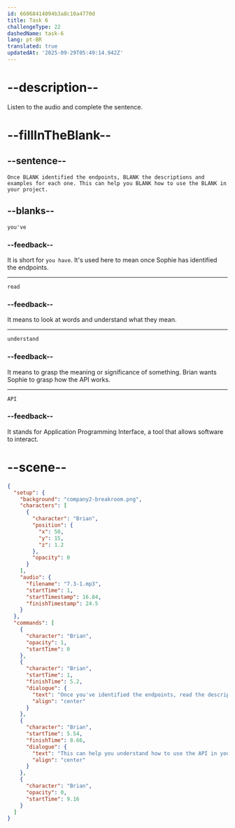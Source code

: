 ```yaml
---
id: 66068414094b3a8c10a4770d
title: Task 6
challengeType: 22
dashedName: task-6
lang: pt-BR
translated: true
updatedAt: '2025-09-29T05:49:14.942Z'
---
```


<!-- (Audio) Brian: Once you've identified the endpoints, read the descriptions and examples for each one. This can help you understand how to use the API in your project. -->

# --description--

Listen to the audio and complete the sentence.

# --fillInTheBlank--

## --sentence--

`Once BLANK identified the endpoints, BLANK the descriptions and examples for each one. This can help you BLANK how to use the BLANK in your project.`

## --blanks--

`you've`

### --feedback--

It is short for `you have`. It's used here to mean once Sophie has identified the endpoints.

---

`read`

### --feedback--

It means to look at words and understand what they mean.

---

`understand`

### --feedback--

It means to grasp the meaning or significance of something. Brian wants Sophie to grasp how the API works.

---

`API`

### --feedback--

It stands for Application Programming Interface, a tool that allows software to interact.

# --scene--

```json
{
  "setup": {
    "background": "company2-breakroom.png",
    "characters": [
      {
        "character": "Brian",
        "position": {
          "x": 50,
          "y": 15,
          "z": 1.2
        },
        "opacity": 0
      }
    ],
    "audio": {
      "filename": "7.3-1.mp3",
      "startTime": 1,
      "startTimestamp": 16.84,
      "finishTimestamp": 24.5
    }
  },
  "commands": [
    {
      "character": "Brian",
      "opacity": 1,
      "startTime": 0
    },
    {
      "character": "Brian",
      "startTime": 1,
      "finishTime": 5.2,
      "dialogue": {
        "text": "Once you've identified the endpoints, read the descriptions and examples for each one.",
        "align": "center"
      }
    },
    {
      "character": "Brian",
      "startTime": 5.54,
      "finishTime": 8.66,
      "dialogue": {
        "text": "This can help you understand how to use the API in your project.",
        "align": "center"
      }
    },
    {
      "character": "Brian",
      "opacity": 0,
      "startTime": 9.16
    }
  ]
}
```
